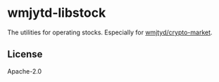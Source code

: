 # wmjytd-libstock

The utilities for operating stocks. Especially for [wmjtyd/crypto-market](https://github.com/wmjtyd/crypto-market).

## License

Apache-2.0
